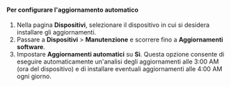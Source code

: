 <!--author=SharS last changed: 9/17/15-->

#### Per configurare l'aggiornamento automatico
1. Nella pagina **Dispositivi**, selezionare il dispositivo in cui si desidera installare gli aggiornamenti.
2. Passare a **Dispositivi** > **Manutenzione** e scorrere fino a **Aggiornamenti software**.
3. Impostare **Aggiornamenti automatici** su **Sì**. Questa opzione consente di eseguire automaticamente un'analisi degli aggiornamenti alle 3:00 AM (ora del dispositivo) e di installare eventuali aggiornamenti alle 4:00 AM ogni giorno.

<!---HONumber=Oct15_HO3-->